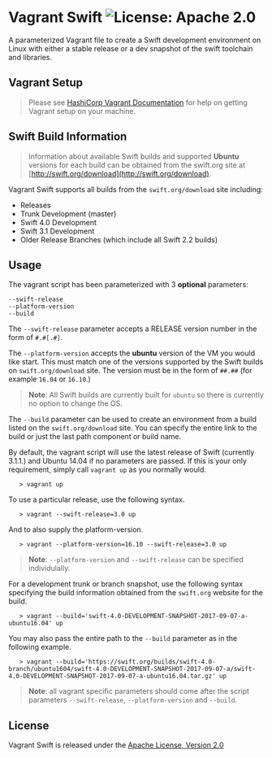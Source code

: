 # Vagrant Swift ![License: Apache 2.0](https://img.shields.io/badge/License-Apache%202.0-lightgray.svg?style=flat)

A parameterized Vagrant file to create a Swift development environment on Linux with either a stable release or a dev snapshot of the swift toolchain and libraries.

## Vagrant Setup

> Please see [HashiCorp Vagrant Documentation](https://www.vagrantup.com) for help on getting Vagrant setup on your machine.

## Swift Build Information

> Information about available Swift builds and supported **Ubuntu** versions for each build can be obtained from the swift.org site at [http://swift.org/download](http://swift.org/download).


Vagrant Swift supports all builds from the `swift.org/download` site including:

- Releases
- Trunk Development (master)
- Swift 4.0 Development
- Swift 3.1 Development
- Older Release Branches (which include all Swift 2.2 builds)

## Usage

The vagrant script has been parameterized with 3 **optional** parameters:
```
--swift-release
--platform-version
--build
```
The `--swift-release` parameter accepts a RELEASE version number in the form of `#.#[.#]`.

The `--platform-version` accepts the **ubuntu** version of the VM you would like start.  This must match one of the versions supported by the Swift builds on `swift.org/download` site.  The version must be in the form of `##.##` (for example `16.04` or `16.10`.)

> **Note**: All Swift builds are currently built for `ubuntu` so there is currently no option to change the OS.

The `--build` parameter can be used to create an environment from a build listed on the `swift.org/download` site.  You can specify the entire link to the build or just the last path component or build name.


By default, the vagrant script will use the latest release of Swift (currently 3.1.1.) and Ubuntu 14.04 if no parameters are passed.  If this is your only requirement, simply call `vagrant up` as you normally would.

```
   > vagrant up
```

To use a particular release, use the following syntax.

```
   > vagrant --swift-release=3.0 up
```
And to also supply the platform-version.

```
   > vagrant --platform-version=16.10 --swift-release=3.0 up
```
> **Note**: `--platform-version` and `--swift-release` can be specified individulally.

For a development trunk or branch snapshot, use the following syntax specifying the build information obtained from the `swift.org` website for the build.

```
   > vagrant --build='swift-4.0-DEVELOPMENT-SNAPSHOT-2017-09-07-a-ubuntu16.04' up
```
You may also pass the entire path to the `--build` parameter as in the following example.

```
   > vagrant --build='https://swift.org/builds/swift-4.0-branch/ubuntu1604/swift-4.0-DEVELOPMENT-SNAPSHOT-2017-09-07-a/swift-4.0-DEVELOPMENT-SNAPSHOT-2017-09-07-a-ubuntu16.04.tar.gz' up
```

> **Note**: all vagrant specific parameters should come after the script parameters `--swift-release`, `--platform-version` and `--build`.

## License

Vagrant Swift is released under the [Apache License, Version 2.0](http://www.apache.org/licenses/LICENSE-2.0.html)